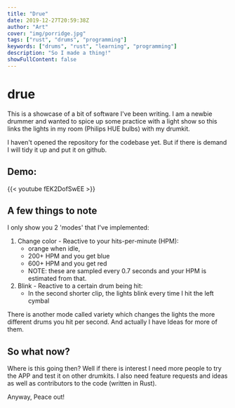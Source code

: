 ```yaml
---
title: "Drue"
date: 2019-12-27T20:59:38Z
author: "Art"
cover: "img/porridge.jpg"
tags: ["rust", "drums", "programming"]
keywords: ["drums", "rust", "learning", "programming"]
description: "So I made a thing!"
showFullContent: false
---
```


# drue

This is a showcase of a bit of software I've been writing.
I am a newbie drummer and wanted to spice up some practice with a light show so
this links the lights in my room (Philips HUE bulbs) with my drumkit.

I haven't opened the repository for the codebase yet. But if there is demand I
will tidy it up and put it on github.

## Demo:

{{< youtube fEK2DofSwEE >}}

## A few things to note

I only show you 2 'modes' that I've implemented:

1. Change color - Reactive to your hits-per-minute (HPM):
   - orange when idle,
   - 200+ HPM and you get blue
   - 600+ HPM and you get red
   - NOTE: these are sampled every 0.7 seconds and your HPM is estimated from that.
2. Blink - Reactive to a certain drum being hit:
   - In the second shorter clip, the lights blink every time I hit the left cymbal

There is another mode called variety which changes the lights the more different
drums you hit per second. And actually I have Ideas for more of them.

## So what now?

Where is this going then? Well if there is interest I need more people to try
the APP and test it on other drumkits. I also need feature requests and ideas as
well as contributors to the code (written in Rust).

Anyway,
Peace out!

